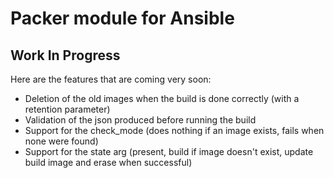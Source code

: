 # Packer module for Ansible

## Work In Progress

Here are the features that are coming very soon: 

 * Deletion of the old images when the build is done correctly (with a retention parameter)
 * Validation of the json produced before running the build
 * Support for the check_mode (does nothing if an image exists, fails when none were found)
 * Support for the state arg (present, build if image doesn't exist, update build image and erase when successful)
